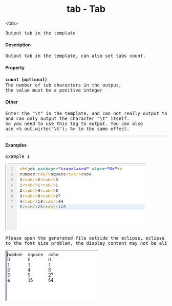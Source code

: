# <div align="center">tab - Tab</div> #

&lt;tab&gt;
<pre>
Output tab in the template
</pre>

#### Description ####

<pre>
Output tab in the template, can also set tabs count.
</pre>

#### Property ####

<pre>
<b>count（optional）</b>
The number of tab characters in the output, 
the value must be a positive integer
</pre>

#### Other ####

<pre>
Enter the "\t" in the template, and can not really output tabs, 
and can only output the character "\t" itself. 
So you need to use this tag to output. You can also 
use &lt;% out.wirte("\t"); %&gt; to the same effect.
</pre>

----------

#### Examples ####

<pre>
Example 1
</pre>

![](image/tab_tag_template1.png)

<pre>
Please open the generated file outside the eclipse, eclipse due 
to the font size problem, the display content may not be aligned.
</pre>
![](image/tab_tag_result1.png)